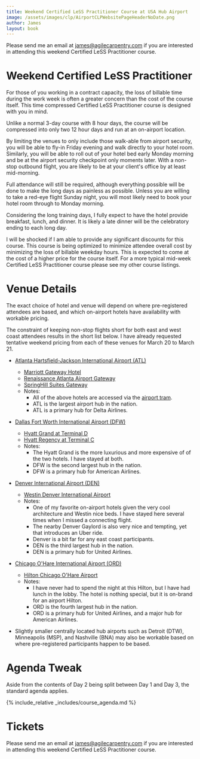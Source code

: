 ```yaml
---
title: Weekend Certified LeSS Practitioner Course at USA Hub Airport
image: /assets/images/clp/AirportCLPWebsitePageHeaderNoDate.png
author: James
layout: book
---
```

Please send me an email at <a href="mailto: james@agilecarpentry.com">james@agilecarpentry.com</a> if you are interested in attending this  weekend Certified LeSS Practitioner course.

# Weekend Certified LeSS Practitioner

For those of you working in a contract capacity, the loss of billable time during the work week is often a greater concern than the cost of the course itself. This time compressed Certified LeSS Practitioner course is designed with you in mind.

Unlike a normal 3-day course with 8 hour days, the course will be compressed into only two 12 hour days and run at an on-airport location. 

By limiting the venues to only include those walk-able from airport security, you will be able to fly-in Friday evening and walk directly to your hotel room. Similarly, you will be able to roll out of your hotel bed early Monday morning and be at the airport security checkpoint only moments later. With a non-stop outbound flight, you are likely to be at your client's office by at least mid-morning.

Full attendance will still be required, although everything possible will be done to make the long days as painless as possible. Unless you are willing to take a red-eye flight Sunday night, you will most likely need to book your hotel room through to Monday morning.

Considering the long training days, I fully expect to have the hotel provide breakfast, lunch, and dinner. It is likely a late dinner will be the celebratory ending to each long day.

I will be shocked if I am able to provide any significant discounts for this course. This course is being optimized to minimize attendee overall cost by minimizing the loss of billable weekday hours. This is expected to come at the cost of a higher price for the course itself. For a more typical mid-week Certified LeSS Practitioner course please see my other course listings.

# Venue Details

The exact choice of hotel and venue will depend on where pre-registered attendees are based, and which on-airport hotels have availability with workable pricing. 

The constraint of keeping non-stop flights short for both east and west coast attendees results in the short list below. I have already requested tentative weekend pricing from each of these venues for March 20 to March 21. 

* [Atlanta Hartsfield-Jackson International Airport (ATL)](https://www.atl.com/)
  + [Marriott Gateway Hotel](https://www.marriott.com/en-us/hotels/atlma-atlanta-airport-marriott-gateway/overview/)
  + [Renaissance Atlanta Airport Gateway](https://www.marriott.com/en-us/hotels/atlag-renaissance-atlanta-airport-gateway-hotel/overview/)
  + [SpringHill Suites Gateway](https://www.marriott.com/en-us/hotels/atlgi-springhill-suites-atlanta-airport-gateway/overview/)
  + Notes:
    + All of the above hotels are accessed via the [airport tram](https://martaguide.com/things-to-know-about-the-atlanta-skytrain/).
    + ATL is the largest airport hub in the nation.
    + ATL is a primary hub for Delta Airlines.

* [Dallas Fort Worth International Airport (DFW)](https://www.dfwairport.com/)
  + [Hyatt Grand at Terminal D](https://www.hyatt.com/en-US/hotel/texas/grand-hyatt-dfw/dfwgh)
  + [Hyatt Regency at Terminal C](https://www.hyatt.com/en-US/hotel/texas/hyatt-regency-dfw-international-airport/dfwap)
  + Notes:
    + The Hyatt Grand is the more luxurious and more expensive of of the two hotels. I have stayed at both.
    + DFW is the second largest hub in the nation. 
    + DFW is a primary hub for American Airlines.

* [Denver International Airport (DEN)](https://www.flydenver.com/)
  + [Westin Denver International Airport](https://www.marriott.com/en-us/hotels/denaw-the-westin-denver-international-airport/overview/)
  + Notes:
    + One of my favorite on-airport hotels given the very cool architecture and Westin nice beds. I have stayed here several times when I missed a connecting flight.
    + The nearby Denver Gaylord is also very nice and tempting, yet that introduces an Uber ride.
    + Denver is a bit far for any east coast participants.
    + DEN is the third largest hub in the nation. 
    + DEN is a primary hub for United Airlines.

* [Chicago O'Hare International Airport (ORD)](https://www.flychicago.com/ohare/home/pages/default.aspx)
  + [Hilton Chicago O'Hare Airport](https://www.hilton.com/en/hotels/chiohhh-hilton-chicago-ohare-airport/)
  + Notes:
    + I have never had to spend the night at this Hilton, but I have had lunch in the lobby. The hotel is nothing special, but it is on-brand for an airport Hilton.
    + ORD is the fourth largest hub in the nation.
    + ORD is a primary hub for United Airlines, and a major hub for American Airlines.

* Slightly smaller centrally located hub airports such as Detroit (DTW), Minneapolis (MSP), and Nashville (BNA) may also be workable based on where pre-registered participants happen to be based.

# Agenda Tweak
Aside from the contents of Day 2 being split between Day 1 and Day 3, the standard agenda applies.

{% include_relative _includes/course_agenda.md %}

# Tickets

Please send me an email at <a href="mailto: james@agilecarpentry.com">james@agilecarpentry.com</a> if you are interested in attending this  weekend Certified LeSS Practitioner course.




